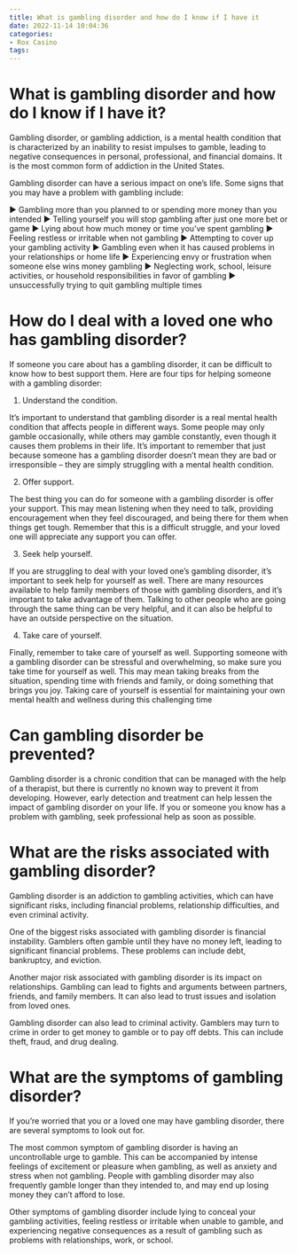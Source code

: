 ```yaml
---
title: What is gambling disorder and how do I know if I have it
date: 2022-11-14 10:04:36
categories:
- Rox Casino
tags:
---
```



#  What is gambling disorder and how do I know if I have it?

Gambling disorder, or gambling addiction, is a mental health condition that is characterized by an inability to resist impulses to gamble, leading to negative consequences in personal, professional, and financial domains. It is the most common form of addiction in the United States.

Gambling disorder can have a serious impact on one’s life. Some signs that you may have a problem with gambling include:

► Gambling more than you planned to or spending more money than you intended
► Telling yourself you will stop gambling after just one more bet or game
► Lying about how much money or time you’ve spent gambling
► Feeling restless or irritable when not gambling
► Attempting to cover up your gambling activity
► Gambling even when it has caused problems in your relationships or home life
► Experiencing envy or frustration when someone else wins money gambling
► Neglecting work, school, leisure activities, or household responsibilities in favor of gambling
► unsuccessfully trying to quit gambling multiple times

#  How do I deal with a loved one who has gambling disorder?

If someone you care about has a gambling disorder, it can be difficult to know how to best support them. Here are four tips for helping someone with a gambling disorder:

1. Understand the condition.

It’s important to understand that gambling disorder is a real mental health condition that affects people in different ways. Some people may only gamble occasionally, while others may gamble constantly, even though it causes them problems in their life. It’s important to remember that just because someone has a gambling disorder doesn’t mean they are bad or irresponsible – they are simply struggling with a mental health condition.

2. Offer support.

The best thing you can do for someone with a gambling disorder is offer your support. This may mean listening when they need to talk, providing encouragement when they feel discouraged, and being there for them when things get tough. Remember that this is a difficult struggle, and your loved one will appreciate any support you can offer.

3. Seek help yourself.

If you are struggling to deal with your loved one’s gambling disorder, it’s important to seek help for yourself as well. There are many resources available to help family members of those with gambling disorders, and it’s important to take advantage of them. Talking to other people who are going through the same thing can be very helpful, and it can also be helpful to have an outside perspective on the situation.

4. Take care of yourself.

Finally, remember to take care of yourself as well. Supporting someone with a gambling disorder can be stressful and overwhelming, so make sure you take time for yourself as well. This may mean taking breaks from the situation, spending time with friends and family, or doing something that brings you joy. Taking care of yourself is essential for maintaining your own mental health and wellness during this challenging time

#  Can gambling disorder be prevented?

Gambling disorder is a chronic condition that can be managed with the help of a therapist, but there is currently no known way to prevent it from developing. However, early detection and treatment can help lessen the impact of gambling disorder on your life. If you or someone you know has a problem with gambling, seek professional help as soon as possible.

#  What are the risks associated with gambling disorder?

Gambling disorder is an addiction to gambling activities, which can have significant risks, including financial problems, relationship difficulties, and even criminal activity.

One of the biggest risks associated with gambling disorder is financial instability. Gamblers often gamble until they have no money left, leading to significant financial problems. These problems can include debt, bankruptcy, and eviction.

Another major risk associated with gambling disorder is its impact on relationships. Gambling can lead to fights and arguments between partners, friends, and family members. It can also lead to trust issues and isolation from loved ones.

Gambling disorder can also lead to criminal activity. Gamblers may turn to crime in order to get money to gamble or to pay off debts. This can include theft, fraud, and drug dealing.

#  What are the symptoms of gambling disorder?

If you’re worried that you or a loved one may have gambling disorder, there are several symptoms to look out for.

The most common symptom of gambling disorder is having an uncontrollable urge to gamble. This can be accompanied by intense feelings of excitement or pleasure when gambling, as well as anxiety and stress when not gambling. People with gambling disorder may also frequently gamble longer than they intended to, and may end up losing money they can’t afford to lose.

Other symptoms of gambling disorder include lying to conceal your gambling activities, feeling restless or irritable when unable to gamble, and experiencing negative consequences as a result of gambling such as problems with relationships, work, or school.